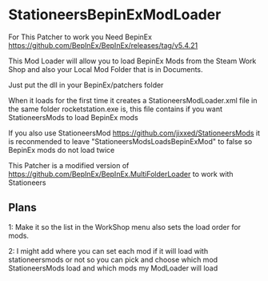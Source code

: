
# StationeersBepinExModLoader

For This Patcher to work you Need BepinEx https://github.com/BepInEx/BepInEx/releases/tag/v5.4.21

This Mod Loader will allow you to load BepinEx Mods from the Steam Work Shop and also your Local Mod Folder that is in Documents.

Just put the dll in your BepinEx/patchers folder

When it loads for the first time it creates a StationeersModLoader.xml file in the same folder rocketstation.exe is, this file contains if you want StationeersMods to load BepinEx mods

If you also use StationeersMod https://github.com/jixxed/StationeersMods it is reconmended to leave "StationeersModsLoadsBepinExMod" to false so BepinEx mods do not load twice

This Patcher is a modified version of https://github.com/BepInEx/BepInEx.MultiFolderLoader to work with Stationeers




## Plans
1: Make it so the list in the WorkShop menu also sets the load order for mods.

2: I might add where you can set each mod if it will load with stationeersmods or not so you can pick and choose which mod StationeersMods load and which mods my ModLoader will load
